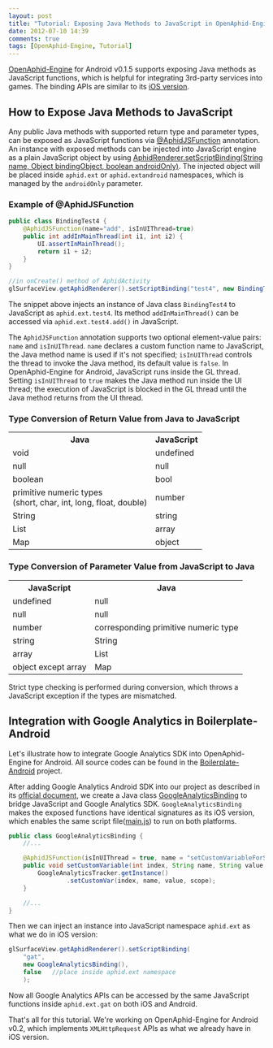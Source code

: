 ```yaml
---
layout: post
title: "Tutorial: Exposing Java Methods to JavaScript in OpenAphid-Engine"
date: 2012-07-10 14:39
comments: true
tags: [OpenAphid-Engine, Tutorial]
---
```


[OpenAphid-Engine](https://github.com/openaphid) for Android v0.1.5 supports exposing Java methods as JavaScript functions, which is helpful for integrating 3rd-party services into games. The binding APIs are similar to its [iOS version](/blog/2012/05/16/tutorial-exposing-objective-c-methods-to-javascript-in-openaphid/).

<!-- more -->

## How to Expose Java Methods to JavaScript

Any public Java methods with supported return type and parameter types, can be exposed as JavaScript functions via [@AphidJSFunction](https://github.com/openaphid/Runtime/blob/master/PreBuild/Android/src/org/openaphid/bind/AphidJSFunction.java) annotation. An instance with exposed methods can be injected into JavaScript engine as a plain JavaScript object by using [AphidRenderer.setScriptBinding(String name, Object bindingObject, boolean androidOnly)](https://github.com/openaphid/Runtime/blob/master/PreBuild/Android/src/org/openaphid/gl/AphidRenderer.java). The injected object will be placed inside `aphid.ext` or `aphid.extandroid` namespaces, which is managed by the `androidOnly` parameter.

### Example of @AphidJSFunction

```java
public class BindingTest4 {	
	@AphidJSFunction(name="add", isInUIThread=true)
	public int addInMainThread(int i1, int i2) {
		UI.assertInMainThread();
		return i1 + i2;
	}
}

//in onCreate() method of AphidActivity
glSurfaceView.getAphidRenderer().setScriptBinding("test4", new BindingTest4(), false);
```

The snippet above injects an instance of Java class `BindingTest4` to JavaScript as `aphid.ext.test4`. Its method `addInMainThread()` can be accessed via `aphid.ext.test4.add()` in JavaScript.

The `AphidJSFunction` annotation supports two optional element-value pairs: `name` and `isInUIThread`. `name` declares a custom function name to JavaScript, the Java method name is used if it's not specified; `isInUIThread` controls the thread to invoke the Java method, its default value is `false`. In OpenAphid-Engine for Android, JavaScript runs inside the GL thread. Setting `isInUIThread` to `true` makes the Java method run inside the UI thread; the execution of JavaScript is blocked in the GL thread until the Java method returns from the UI thread.

### Type Conversion of Return Value from Java to JavaScript

<table class="aphid-table">
	<tr>
		<th>Java</th>
		<th>JavaScript</th>
	</tr>
	<tr>
		<td>void</td> <td>undefined</td>
	</tr>
	<tr>
		<td>null</td> <td>null</td>
	</tr>
	<tr>
		<td>boolean</td> <td>bool</td>
	</tr>
	<tr>
		<td>primitive numeric types<br/>(short, char, int, long, float, double)</td> <td>number</td>
	</tr>
	<tr>
		<td>String</td> <td>string</td>
	</tr>
	<tr>
		<td>List</td> <td>array</td>
	</tr>
	<tr>
		<td>Map</td> <td>object</td>
	</tr>
</table>

### Type Conversion of Parameter Value from JavaScript to Java

<table class="aphid-table">
	<tr>
		<th>JavaScript</th> <th>Java</th>
	</tr>
	<tr>
		<td>undefined</td> <td>null</td>
	</tr>
	<tr>
		<td>null</td> <td>null</td>
	</tr>
	<tr>
		<td>number</td> <td>corresponding primitive numeric type</td>
	</tr>
	<tr>
		<td>string</td> <td>String</td>
	</tr>
	<tr>
		<td>array</td> <td>List</td>
	</tr>
	<tr>
		<td>object except array</td> <td>Map</td>
	</tr>
</table>

Strict type checking is performed during conversion, which throws a JavaScript exception if the types are mismatched.

## Integration with Google Analytics in Boilerplate-Android

Let's illustrate how to integrate Google Analytics SDK into OpenAphid-Engine for Android. All source codes can be found in the [Boilerplate-Android](https://github.com/openaphid/Boilerplate-Android) project.

After adding Google Analytics Android SDK into our project as described in its [official document](https://developers.google.com/analytics/devguides/collection/android/devguide#gettingStarted), we create a Java class [GoogleAnalyticsBinding](https://github.com/openaphid/Boilerplate-Android/blob/master/src/org/openaphid/thirdparty/ga/GoogleAnalyticsBinding.java) to bridge JavaScript and Google Analytics SDK. `GoogleAnalyticsBinding` makes the exposed functions have identical signatures as its iOS version, which enables the same script file([main.js](https://github.com/openaphid/Boilerplate-iOS/blob/master/Boilerplate/game.bundle/main.js)) to run on both platforms.

```java
public class GoogleAnalyticsBinding {
	//...

	@AphidJSFunction(isInUIThread = true, name = "setCustomVariableForScope")
	public void setCustomVariable(int index, String name, String value, int scope) {
		GoogleAnalyticsTracker.getInstance()
				.setCustomVar(index, name, value, scope);
	}

	//...
}
```

Then we can inject an instance into JavaScript namespace `aphid.ext` as what we do in iOS version:

```java
glSurfaceView.getAphidRenderer().setScriptBinding(
	"gat", 
	new GoogleAnalyticsBinding(), 
	false	//place inside aphid.ext namespace
	);
```

Now all Google Analytics APIs can be accessed by the same JavaScript functions inside `aphid.ext.gat` on both iOS and Android.

That's all for this tutorial. We're working on OpenAphid-Engine for Android v0.2, which implements `XMLHttpRequest` APIs as what we already have in iOS version.
